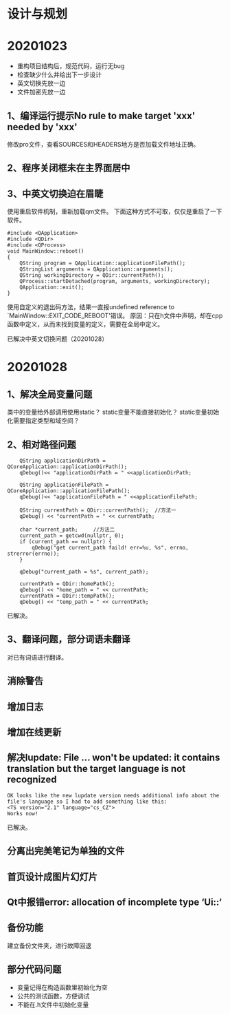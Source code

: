 # 设计与规划

# 20201023
- 重构项目结构后，规范代码，运行无bug
- 检查缺少什么并给出下一步设计
- 英文切换先放一边
- 文件加密先放一边

## 1、编译运行提示No rule to make target 'xxx' needed by 'xxx'
修改pro文件，查看SOURCES和HEADERS地方是否加载文件地址正确。

## 2、程序关闭框未在主界面居中

## 3、中英文切换迫在眉睫
使用重启软件机制，重新加载qm文件。
下面这种方式不可取，仅仅是重启了一下软件。
```
#include <QApplication>
#include <QDir>
#include <QProcess>
void MainWindow::reboot()
{
    QString program = QApplication::applicationFilePath();
    QStringList arguments = QApplication::arguments();
    QString workingDirectory = QDir::currentPath();
    QProcess::startDetached(program, arguments, workingDirectory);
    QApplication::exit();
}
```

使用自定义的退出码方法，结果一直报undefined reference to `MainWindow::EXIT_CODE_REBOOT'错误。
原因：只在h文件中声明，却在cpp函数中定义，从而未找到变量的定义，需要在全局中定义。

已解决中英文切换问题（20201028）

# 20201028
## 1、解决全局变量问题
类中的变量给外部调用使用static？
static变量不能直接初始化？
static变量初始化需要指定类型和域空间？

## 2、相对路径问题
```
    QString applicationDirPath = QCoreApplication::applicationDirPath();
    qDebug()<< "applicationDirPath = " <<applicationDirPath;

    QString applicationFilePath = QCoreApplication::applicationFilePath();
    qDebug()<< "applicationFilePath = " <<applicationFilePath;

    QString currentPath = QDir::currentPath();  //方法一
    qDebug() << "currentPath = " << currentPath;

    char *current_path;     //方法二
    current_path = getcwd(nullptr, 0);
    if (current_path == nullptr) {
        qDebug("get current_path faild! err=%u, %s", errno, strerror(errno));
    }

    qDebug("current_path = %s", current_path);

    currentPath = QDir::homePath();
    qDebug() << "home_path = " << currentPath;
    currentPath = QDir::tempPath();
    qDebug() << "temp_path = " << currentPath;
```

已解决。

## 3、翻译问题，部分词语未翻译
对已有词语进行翻译。

## 消除警告

## 增加日志

## 增加在线更新

## 解决lupdate: File ... won't be updated: it contains translation but the target language is not recognized
```
OK looks like the new lupdate version needs additional info about the file's language so I had to add something like this:
<TS version="2.1" language="cs_CZ">
Works now!
```

已解决。

## 分离出完美笔记为单独的文件

## 首页设计成图片幻灯片

## Qt中报错error: allocation of incomplete type ‘Ui::‘

## 备份功能
建立备份文件夹，进行故障回退

## 部分代码问题
- 变量记得在构造函数里初始化为空
- 公共的测试函数，方便调试
- 不能在.h文件中初始化变量









